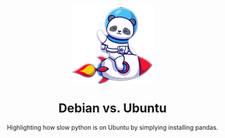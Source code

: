 <p align="center">
  <img align="center" src="./panda.png">
  <h1 align="center">Debian vs. Ubuntu </h1>
  <p align="center">Highlighting how slow python is on Ubuntu by simplying installing pandas.</p>
</p>
